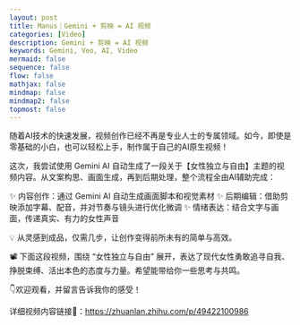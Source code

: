 ```yaml
---
layout: post
title: Manus｜Gemini + 剪映 = AI 视频
categories: [Video]
description: Gemini + 剪映 = AI 视频
keywords: Gemini, Veo, AI, Video
mermaid: false
sequence: false
flow: false
mathjax: false
mindmap: false
mindmap2: false
topmost: false
---
```




随着AI技术的快速发展，视频创作已经不再是专业人士的专属领域。如今，即使是零基础的小白，也可以轻松上手，制作属于自己的AI原生视频！

这次，我尝试使用 Gemini AI 自动生成了一段关于【女性独立与自由】主题的视频内容。从文案构思、画面生成，再到后期处理，整个流程全由AI辅助完成：


✨ 内容创作：通过 Gemini AI 自动生成画面脚本和视觉素材
✨ 后期编辑：借助剪映添加字幕、配音，并对节奏与镜头进行优化微调
✨ 情绪表达：结合文字与画面，传递真实、有力的女性声音

💡 从灵感到成品，仅需几步，让创作变得前所未有的简单与高效。

📽️ 下面这段视频，围绕 “女性独立与自由” 展开，表达了现代女性勇敢追寻自我、挣脱束缚、活出本色的态度与力量。希望能带给你一些思考与共鸣。

👇欢迎观看，并留言告诉我你的感受！


[//]: # (https://cdn.jsdelivr.net/gh/HuZixia/CloudGo/pictures/resources/video/ai_video.mp4)


详细视频内容链接🔗：https://zhuanlan.zhihu.com/p/49422100986







